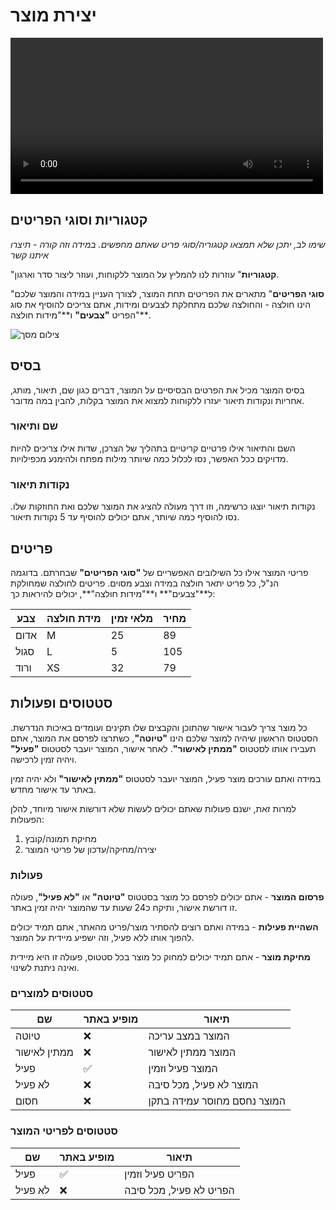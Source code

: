 # יצירת מוצר

<video src="https://www.zdslogic.com/data/files/uploads/richard.campion/zdslogic-video-one.mp4" controls="controls" style="width: 500px;"></video>

## קטגוריות וסוגי הפריטים

_שימו לב, יתכן שלא תמצאו קטגוריה/סוגי פריט שאתם מחפשים. במידה וזה קורה - תיצרו איתנו קשר_

"**קטגוריות**" עוזרות לנו להמליץ על המוצר ללקוחות, ועוזר ליצור סדר וארגון.

"**סוגי הפריטים**" מתארים את הפריטים תחת המוצר,
לצורך העניין במידה והמוצר שלכם הינו חולצה - והחולצה שלכם מתחלקת לצבעים ומידות, אתם צריכים להוסיף את סוג הפריט **"צבעים"** ו**"מידות חולצה"**.

![צילום מסך](https://assets.shoppa.co.il/guides/assets/product-categories-and-variants.png)

## בסיס

בסיס המוצר מכיל את הפרטים הבסיסיים על המוצר, דברים כגון שם, תיאור, מותג, אחריות ונקודות תיאור יעזרו ללקוחות למצוא את המוצר בקלות, להבין במה מדובר.

### שם ותיאור

השם והתיאור אילו פרטיים קריטיים בתהליך של הצרכן, שדות אילו צריכים להיות מדויקים ככל האפשר,
נסו לכלול כמה שיותר מילות מפתח ולהימנע מכפילויות.

### נקודות תיאור

נקודות תיאור יוצגו כרשימה,
וזו דרך מעולה להציג את המוצר שלכם ואת החוזקות שלו. נסו להוסיף כמה שיותר, אתם יכולים להוסיף עד 5 נקודות תיאור.

## פריטים

פריטי המוצר אילו כל השילובים האפשריים של **"סוגי הפריטים"** שבחרתם.
בדוגמה הנ"ל, כל פריט יתאר חולצה במידה וצבע מסוים.
פריטים לחולצה שמחולקת ל**"צבעים"** ו**"מידות חולצה"**, יכולים להיראות כך:

| **צבע** | **מידת חולצה** | **מלאי זמין** | **מחיר** |
| ------- | -------------- | ------------- | -------- |
| אדום    | M              | 25            | 89       |
| סגול    | L              | 5             | 105      |
| ורוד    | XS             | 32            | 79       |

## סטטוסים ופעולות

כל מוצר צריך לעבור אישור שהתוכן והקבצים שלו תקינים ועומדים באיכות הנדרשת.
הסטטוס הראשון שיהיה למוצר שלכם הינו **"טיוטה"**,
כשתרצו לפרסם את המוצר, אתם תעבירו אותו לסטטוס **"ממתין לאישור"**.
לאחר אישור, המוצר יועבר לסטטוס **"פעיל"** ויהיה זמין לרכישה.

במידה ואתם עורכים מוצר פעיל, המוצר יועבר לסטטוס **"ממתין לאישור"** ולא יהיה זמין באתר עד אישור מחדש.

למרות זאת, ישנם פעולות שאתם יכולים לעשות שלא דורשות אישור מיוחד, להלן הפעולות:

1. מחיקת תמונה/קובץ
2. יצירה/מחיקה/עדכון של פריטי המוצר

### פעולות

**פרסום המוצר** - אתם יכולים לפרסם כל מוצר בסטטוס **"טיוטה"** או **"לא פעיל"**, פעולה זו דורשת אישור, ותיקח כ24 שעות עד שהמוצר יהיה זמין באתר.

**השהיית פעילות** -
במידה ואתם רוצים להסתיר מוצר/פריט מהאתר, אתם תמיד יכולים להפוך אותו ללא פעיל, וזה ישפיע מיידית על המוצר.

**מחיקת מוצר** - אתם תמיד יכולים למחוק כל מוצר בכל סטטוס, פעולה זו היא מיידית ואינה ניתנת לשינוי.

### סטטוסים למוצרים

| **שם**       | **מופיע באתר** | **תיאור**                   |
| ------------ | -------------- | --------------------------- |
| טיוטה        | ❌             | המוצר במצב עריכה            |
| ממתין לאישור | ❌             | המוצר ממתין לאישור          |
| פעיל         | ✅             | המוצר פעיל וזמין            |
| לא פעיל      | ❌             | המוצר לא פעיל, מכל סיבה     |
| חסום         | ❌             | המוצר נחסם מחוסר עמידה בתקן |

### סטטוסים לפריטי המוצר

| **שם**  | **מופיע באתר** | **תיאור**               |
| ------- | -------------- | ----------------------- |
| פעיל    | ✅             | הפריט פעיל וזמין        |
| לא פעיל | ❌             | הפריט לא פעיל, מכל סיבה |
